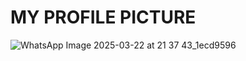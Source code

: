 # MY PROFILE PICTURE

![WhatsApp Image 2025-03-22 at 21 37 43_1ecd9596](https://github.com/user-attachments/assets/f0684b05-47b4-4df1-96ae-64136fc82f59)
